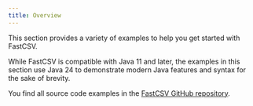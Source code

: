```yaml
---
title: Overview
---
```


This section provides a variety of examples to help you get started with FastCSV.

While FastCSV is compatible with Java 11 and later, the examples in this section use
Java 24 to demonstrate modern Java features and syntax for the sake of brevity.

You find all source code examples in the [FastCSV GitHub repository](https://github.com/osiegmar/FastCSV/tree/main/example/src/main/java/example).
